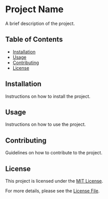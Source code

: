 # Project Name

A brief description of the project.

## Table of Contents

- [Installation](#installation)
- [Usage](#usage)
- [Contributing](#contributing)
- [License](#license)

## Installation

Instructions on how to install the project.

## Usage

Instructions on how to use the project.

## Contributing

Guidelines on how to contribute to the project.

## License

This project is licensed under the [MIT License](LICENSE).

For more details, please see the [License File](LICENSE).
